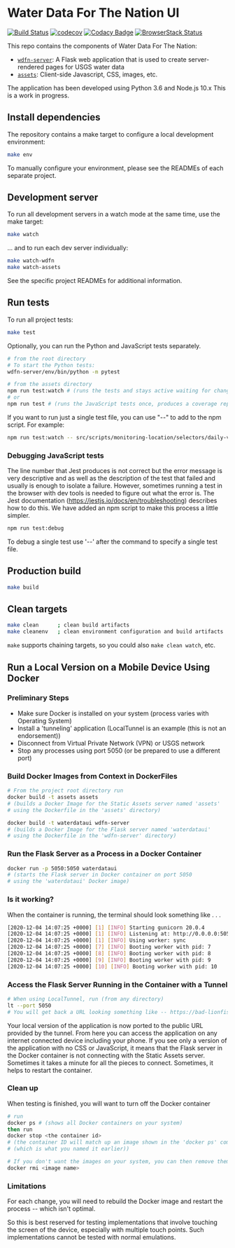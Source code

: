 # Water Data For The Nation UI

[![Build Status](https://travis-ci.org/usgs/waterdataui.svg?branch=master)](https://travis-ci.org/usgs/waterdataui)
[![codecov](https://codecov.io/gh/usgs/waterdataui/branch/master/graph/badge.svg)](https://codecov.io/gh/usgs/waterdataui)
[![Codacy Badge](https://api.codacy.com/project/badge/Grade/05497ebda0d2450bb11eba0e436f4360)](https://www.codacy.com/app/ayan/waterdataui?utm_source=github.com&amp;utm_medium=referral&amp;utm_content=usgs/waterdataui&amp;utm_campaign=Badge_Grade)
[![BrowserStack Status](https://www.browserstack.com/automate/badge.svg?badge_key=bU1RYk13cEdnTUdmQkd0bzhyODFKNXVIbFdTa216WjdkYkM5UGVlaWNNYz0tLWtnR1ZwZC8rM0diajZXbXVTd1dlRmc9PQ==--0da980361af7531683a3e7245b74bd8bbb7875bc)](https://www.browserstack.com/automate/public-build/bU1RYk13cEdnTUdmQkd0bzhyODFKNXVIbFdTa216WjdkYkM5UGVlaWNNYz0tLWtnR1ZwZC8rM0diajZXbXVTd1dlRmc9PQ==--0da980361af7531683a3e7245b74bd8bbb7875bc)

This repo contains the components of Water Data For The Nation:

- [`wdfn-server`](wdfn-server): A Flask web application that is used to create server-rendered pages for USGS water data
- [`assets`](assets): Client-side Javascript, CSS, images, etc.

The application has been developed using Python 3.6 and Node.js 10.x This is a work in progress.

## Install dependencies

The repository contains a make target to configure a local development environment:

```bash
make env
```

To manually configure your environment, please see the READMEs of each separate project.

## Development server

To run all development servers in a watch mode at the same time, use the make target:

```bash
make watch
```

... and to run each dev server individually:

```bash
make watch-wdfn
make watch-assets
```

See the specific project READMEs for additional information.

## Run tests

To run all project tests:

```bash
make test
```
Optionally, you can run the Python and JavaScript tests separately.
```bash
# from the root directory
# To start the Python tests:
wdfn-server/env/bin/python -m pytest 

# from the assets directory
npm run test:watch # (runs the tests and stays active waiting for changes)
# or
npm run test # (runs the JavaScript tests once, produces a coverage report and shuts down)
```

If you want to run just a single test file, you can use  "--" to add to the npm script. For example:
```bash
npm run test:watch -- src/scripts/monitoring-location/selectors/daily-value-time_series-selector.test.js
```
### Debugging JavaScript tests

The line number that Jest produces is not correct but the error message is very descriptive and as well as the description of the test that failed and usually is enough to  isolate a failure. However, sometimes running a test in the browser with dev tools is needed to figure out what the error is. The Jest documentation (https://jestjs.io/docs/en/troubleshooting) describes how to do this. We have added an npm script to make this process a little simpler.
```bash
npm run test:debug
```
To debug a single test use '--' after the command to specify a single test file.

## Production build

```bash
make build
```

## Clean targets

```bash
make clean      ; clean build artifacts
make cleanenv   ; clean environment configuration and build artifacts
```

`make` supports chaining targets, so you could also `make clean watch`, etc.

## Run a Local Version on a Mobile Device Using Docker
### Preliminary Steps
- Make sure Docker is installed on your system (process varies with Operating System) 
- Install a 'tunneling' application (LocalTunnel is an example (this is not an endorsement))
- Disconnect from Virtual Private Network (VPN) or USGS network
- Stop any processes using port 5050 (or be prepared to use a different port)

### Build Docker Images from Context in DockerFiles
```bash
# From the project root directory run
docker build -t assets assets 
# (builds a Docker Image for the Static Assets server named 'assets' 
# using the Dockerfile in the 'assets' directory)

docker build -t waterdataui wdfn-server 
# (builds a Docker Image for the Flask server named 'waterdataui'
# using the Dockerfile in the 'wdfn-server' directory)
```

### Run the Flask Server as a Process in a Docker Container
```bash
docker run -p 5050:5050 waterdataui
# (starts the Flask server in Docker container on port 5050
# using the 'waterdataui' Docker image)
```
### Is it working?
When the container is running, the terminal should look something like . . .
```bash
[2020-12-04 14:07:25 +0000] [1] [INFO] Starting gunicorn 20.0.4
[2020-12-04 14:07:25 +0000] [1] [INFO] Listening at: http://0.0.0.0:5050 (1)
[2020-12-04 14:07:25 +0000] [1] [INFO] Using worker: sync
[2020-12-04 14:07:25 +0000] [7] [INFO] Booting worker with pid: 7
[2020-12-04 14:07:25 +0000] [8] [INFO] Booting worker with pid: 8
[2020-12-04 14:07:25 +0000] [9] [INFO] Booting worker with pid: 9
[2020-12-04 14:07:25 +0000] [10] [INFO] Booting worker with pid: 10
```
### Access the Flask Server Running in the Container with a Tunnel
```bash
# When using LocalTunnel, run (from any directory)
lt --port 5050
# You will get back a URL looking something like -- https://bad-lionfish-7.loca.lt
```

Your local version of the application is now ported to the public URL provided by the tunnel. 
From here you can access the application on any internet connected device including your phone. 
If you see only a version of the application with no CSS or JavaScript, it means that the Flask 
server in the Docker container is not connecting with the Static Assets server. Sometimes it takes a minute
for all the pieces to connect. Sometimes, it helps to restart the container.

### Clean up
When testing is finished, you will want to turn off the Docker container
```bash
# run 
docker ps # (shows all Docker containers on your system)
then run
docker stop <the container id> 
# (the container ID will match up an image shown in the 'docker ps' command named 'waterdataui' 
# (which is what you named it earlier))

# If you don't want the images on your system, you can then remove them with 
docker rmi <image name>
``` 

### Limitations
For each change, you will need to rebuild the Docker image and restart the process -- which isn't optimal.

So this is best reserved for testing implementations that involve touching the screen of the device, 
especially with multiple touch points. Such implementations cannot be tested with normal emulations. 
